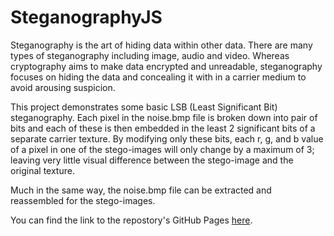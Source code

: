 # SteganographyJS

Steganography is the art of hiding data within other data. There are many types of steganography including image, audio and video. Whereas cryptography aims to make data encrypted and unreadable, steganography focuses on hiding the data and concealing it with in a carrier medium to avoid arousing suspicion.

This project demonstrates some basic LSB (Least Significant Bit) steganography. Each pixel in the noise.bmp file is broken down into pair of bits and each of these is then embedded in the least 2 significant bits of a separate carrier texture. By modifying only these bits, each r, g, and b value of a pixel in one of the stego-images will only change by a maximum of 3; leaving very little visual difference between the stego-image and the original texture.

Much in the same way, the noise.bmp file can be extracted and reassembled for the stego-images.

You can find the link to the repostory's GitHub Pages [here](https://thomas-james-rose.github.io/SteganographyJS/).